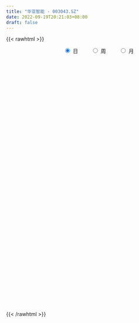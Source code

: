 ```yaml
---
title: "华亚智能 - 003043.SZ"
date: 2022-09-19T20:21:03+08:00
draft: false
---
```

{{< rawhtml >}}
    <div style="text-align: center">
        <label style="padding: 1rem;"><input style="margin-right: .5rem" type="radio" name="period" value="D" checked onclick="period_change(this)">日</label>
        <label style="padding: 1rem;"><input style="margin-right: .5rem" type="radio" name="period" value="W" onclick="period_change(this)">周</label>
        <label style="padding: 1rem;"><input style="margin-right: .5rem" type="radio" name="period" value="M" onclick="period_change(this)">月</label>
    </div>
    <div id="chart" style="height: 700px;"></div> 
    <script type="text/javascript">
        const D_v = [1625.29,361.0,202.0,385.0,992.08,655.0,5686.42,127162.53,102622.26,52301.17,123839.08,109899.6,68795.63,149649.15,84037.57,88465.87,70524.64,59194.53,55210.06,52058.25,41687.16,44590.08,49393.44,47266.71,35948.04,32958.58,34945.13,28563.87,25836.12,31234.07,21064.27,18956.0,28331.21,37525.74,46177.98,35836.0,57605.0,43509.54,60361.22,75729.16,53942.38,28722.09,25632.37,19114.72,21282.5,40680.54,22631.54,15166.0,34049.54,21741.54,15386.0,18868.0,35973.54,30379.64,28888.0,23753.0,15601.0,12453.0,22574.0,15834.0,8870.0,31977.82,54900.39,59496.54,68557.0,49127.22,38475.16,29175.16,24951.91,45737.0,19943.0,97816.48,83809.56,83759.68,58437.0,59932.0,62045.0,54309.0,50251.0,68133.92,52603.0,41895.76,46038.7,41199.0,34432.7,28183.0,24473.0,28862.58,16804.3,32606.94,25286.37,14884.03,14698.03,12333.03,17663.0,18632.0,21334.72,25668.0,16346.0,16755.0,17823.49,21158.84,17141.53,13969.0,13319.0,10410.97,17285.0,10079.0,9363.03,10482.0,9689.77,11017.69,7942.0,10568.0,12703.0,10069.0,10485.0,12406.0,23812.6,12378.72,10474.0,11156.92,13717.38,8846.0,6132.0,7123.77,5999.0,8641.0,13116.0,10216.61,7780.0,5987.0,14247.0,8749.14,7333.0,7956.77,4859.37,5762.37,14862.0,50668.08,22797.83,50582.5,68467.33,46659.85,35655.09,47768.44,49701.36,33436.44,32439.36,25214.0,21126.0,19901.0,19904.0,24436.0,16344.99,24274.0,21198.0,27380.59,43121.07,25524.0,18555.0,17224.0,12565.0,13729.0,16285.24,23325.0,26848.26,22442.0,16433.0,14579.0,11601.77,10020.24,12067.98,8474.0,7608.11,7549.0,8770.87,7604.96,8642.53,7074.57,6558.25,11529.24,9503.19,13268.57,13414.53,17992.0,20688.84,17078.56,7738.41,9290.0,8125.0,14487.03,8997.0,7312.0,7674.0,6151.0,10785.36,13271.0,14511.42,6062.0,6057.0,6647.0,11239.3,9768.0,7033.0,5793.97,9862.87,4716.86,8630.17,6481.18,13781.18,8813.44,12437.96,11761.17,19138.48,33836.5,17418.0,14831.17,10627.0,10415.18,10555.73,14428.91,10645.49,14495.83,12302.34,11982.0,9667.0,7827.0,8453.75,9574.0,12587.53,25471.18,17544.14,10807.0,7539.0,9420.48,16863.4,11052.58,8582.48,11402.99,10115.2,6426.61,8438.61,7375.02,10825.23,8926.0,10732.97,6189.54,8180.2,5471.0,9310.32,11274.0,6903.0,7870.0,8170.2,9347.22,9917.51,11992.51,12240.0,12016.51,9739.0,8757.0,5033.0,11079.03,13058.48,7347.0,3958.0,5056.0,5320.59,12602.01,6961.0,6255.0,7924.02,7882.0,5165.08,4219.0,4327.98,8262.98,26146.16,45349.56,33317.86,27383.07,14378.6,11519.86,10262.03,19911.83,10659.89,15535.0,12772.83,13840.0,7454.72,8713.0,7957.0,8717.0,8657.83,12056.83,16724.0,13866.0,10308.0,12113.0,6910.36,16627.0,9756.68,12334.72,43963.69,40925.78,45420.67,43482.81,27059.51,43273.04,37119.94,59175.33,33519.77,32986.54,17575.0,35770.61,18718.45,17507.0,18668.9,16882.83,19092.98,17783.83,37377.64,55749.68,35919.81,37818.12,35408.11,19738.5,22517.43,33552.43,36725.7,24423.25,24832.05,21791.82,18203.43,15911.86,12441.37,20248.13,28119.54,25249.18,19999.51,18954.83,19317.17,27018.67,21579.77,26416.67,21515.0,16838.83,41515.0,26322.8,17875.0,20401.0,12990.99,20200.99,21664.0,18437.39]
const D_histogram = [0.0,0.1818803419,0.4863178708,0.8702878109,1.3043314071,1.7682847955,2.2494369991,2.7403754965,3.237375008,3.7404791692,4.2514395215,4.7736065402,5.3117698787,4.7283593397,3.5192103774,2.0249175959,0.763853911,-0.233691569,-0.9207077181,-1.6168460435,-2.0392078924,-2.1840493734,-2.3702048039,-2.6028321579,-2.6639416034,-2.6146535933,-2.6229830653,-2.460623641,-2.3199034111,-2.2905619628,-2.1735474802,-2.0538155076,-1.8669672046,-1.5938136093,-1.2555540621,-1.1427994238,-0.8173140898,-0.613009171,-0.1014919861,0.0144011988,-0.1914299343,-0.3209274866,-0.4697273616,-0.5119882378,-0.531315295,-0.7012460266,-0.9282624737,-0.9964388774,-0.7786084251,-0.7159907512,-0.5959547978,-0.4576278934,-0.2042784919,-0.0862944944,-0.0278724879,0.0674375386,0.0192595592,0.0150921377,-0.1431865954,-0.3166835924,-0.3743923455,-0.078041929,0.1766178985,0.4756339517,0.7582510509,0.7389920095,0.7232156513,0.5454276201,0.3935096449,0.6139560438,1.0880229091,1.3497457688,1.8444852139,1.9241729633,1.9074591003,2.0578712004,2.2264309708,1.7861868748,1.573676942,1.7890666021,1.4563750298,0.6506878841,0.2906448041,0.1968637505,0.1914750793,-0.1575252854,-0.3937249254,-0.7705820789,-1.042419334,-0.9286722057,-0.9951001345,-1.1904060079,-1.3348377928,-1.4131564308,-1.6718155806,-1.3758369291,-1.0815591931,-1.163155145,-1.3062107027,-1.3126620511,-1.3928975574,-1.6134688569,-1.7759335681,-1.7981545558,-1.7004068568,-1.5038247451,-1.233665654,-1.0563756778,-0.9505621696,-0.7748664442,-0.6878967029,-0.6537863417,-0.6243872772,-0.6657059285,-0.644919365,-0.5082450236,-0.3489749578,-0.1167257749,0.2163650075,0.2788096061,0.3074701912,0.4856982582,0.6993590629,0.7214083469,0.6843768103,0.725567776,0.6830623955,0.7093845162,0.8415818952,0.8647275919,0.8080412857,0.651393596,0.6704772404,0.6523112341,0.5598474568,0.3854575996,0.2279699352,0.1813480244,0.4851284798,1.0253273324,1.7200678562,2.5121755815,3.0104606908,3.236717908,3.0651898164,3.2717563035,3.4021819897,3.4083895722,2.777899394,2.0079938096,1.4277192176,0.8549822195,0.3169593115,0.0528143349,-0.2333501262,-0.4418398874,-0.671394841,-0.314104824,0.3100314639,0.5657519305,0.3499472153,0.0418442352,-0.2314724169,-0.6800050334,-1.2522257068,-1.0707618548,-1.3327388284,-1.1787796604,-1.2289910729,-1.1617849495,-1.2803204409,-1.3025648949,-1.5506914625,-1.8108977538,-1.8751981341,-1.8888358764,-1.9761038651,-2.0915087203,-1.9597382316,-1.7348344402,-1.5780931435,-1.3142558757,-1.0547550393,-1.1020947335,-1.1376514949,-0.6157250345,-0.6873956057,-0.548885812,-0.3912244266,-0.1415021857,-0.1965671224,-0.3448820036,-0.2476073929,-0.302794545,-0.454425881,-0.6664565423,-0.9688043608,-0.6645069692,-0.5853649057,-0.499550746,-0.6094729931,-0.519030174,-0.6384124522,-0.7067353502,-0.6000166719,-0.6047921918,-0.6829267439,-0.6622663385,-0.5026755848,-0.3985197393,-0.1728406218,-0.0623954173,-0.0170605726,-0.0244459326,0.3912256942,0.609037488,0.7691623009,0.9487151418,1.0146367056,1.0424968818,0.9309834681,0.7620024484,0.5003056892,0.2313653778,0.0429316986,-0.0622874694,-0.0816118934,-0.1939571077,-0.4335794054,-0.4535237672,-0.0618358181,0.2968764011,0.5886357243,0.699264229,0.7100301812,0.6809104376,0.7110050013,0.5261269259,0.2609493473,0.3378248094,0.185227054,0.0240125155,-0.1259101562,-0.1750934661,-0.1811323109,-0.4102030562,-0.4323562914,-0.4968931255,-0.4060664255,-0.3748590435,-0.1705649907,-0.2031469806,-0.1969560453,-0.3590679726,-0.5554491761,-0.9346949588,-1.319115468,-1.2266864335,-1.0295179273,-0.5883425903,-0.1404591318,0.1097807323,0.2699982921,0.5026235194,0.7379361651,0.8779528861,0.9342209649,0.9169636571,0.9398669718,1.0637333132,1.1124137244,1.1159016709,1.1866168486,1.0046013657,0.9056418899,0.7386956972,0.5821534238,0.6215300033,0.948064402,1.2074763955,1.433993543,1.4632913844,1.3085836396,1.1023845177,0.8173251486,0.6139808164,0.3907038891,0.0808701569,-0.1210155769,-0.1741831637,-0.1532891479,-0.1390511607,-0.2474771744,-0.4393022189,-0.4023943978,-0.3086545481,-0.1107518588,-0.038926045,-0.1997707917,-0.2997271148,-0.3651693889,-0.5151205971,-0.7179400867,-0.4617190955,0.1055782912,0.8768018102,0.8303951154,0.4207488765,0.0151829566,-0.0494258784,0.3016430698,0.7543989958,0.9499609244,1.2118562214,1.7783583064,1.823650045,1.4987122557,1.2891060602,1.1234611746,0.7942965885,0.353197122,0.0199722961,0.2523308886,0.2329262026,0.3899738926,0.7620924262,0.7085099076,0.5845823146,0.9839615179,1.4699041077,1.6468742703,1.8494521697,1.5695078669,1.0377928643,0.7617923,0.1406012882,-0.4024144098,-0.8198233004,-0.9688285446,-1.6843364625,-1.9898779228,-1.8200732694,-1.9563318696,-2.5485155184,-3.0118117572,-2.7971099039,-2.4061153037,-2.0549298321,-1.3601542668,-0.8719938762,-0.7992291966,-0.6665401385,-0.5502296653,-1.0144525758,-1.381296799,-1.5881459158]
const D_fast = [0.0,0.2273504274,0.653367424,1.2549093168,2.0150357648,2.9210603521,3.9645718054,5.140604177,6.4469474404,7.885171394,9.4589916266,11.1745602804,13.0406660885,13.6393453845,13.3099990165,12.3219356341,11.2518354269,10.1958670546,9.2786739759,8.1783241397,7.2461603176,6.5553064933,5.7765998618,4.8932644684,4.166169622,3.5617942338,2.8977189954,2.4449225096,2.0056668866,1.4623678443,1.0359954568,0.6422735525,0.3623800543,0.2370802474,0.261451279,0.0885060613,0.209662873,0.2607154989,0.7468596873,0.8663531719,0.6126645552,0.4029351313,0.1367034159,-0.0335545197,-0.1857104006,-0.530952639,-0.9900347045,-1.3073208275,-1.2841424815,-1.4005224954,-1.4294752415,-1.4055553104,-1.2032755318,-1.1068651579,-1.0554112735,-0.9432418623,-0.9866049519,-0.986999339,-1.181074721,-1.433742616,-1.5850494556,-1.3082095212,-1.0093952192,-0.591470678,-0.1192908161,0.0461981448,0.2112256995,0.1697945733,0.1162540093,0.4901894191,1.2362620118,1.8354213136,2.7912820622,3.3520130525,3.8121639646,4.4770438647,5.2022113778,5.2085140005,5.3894233032,6.0520796139,6.083481799,5.4404666243,5.1530847454,5.1085196294,5.150999728,4.7626180419,4.4279871706,3.8584844974,3.3260424087,3.2076214856,2.8924185232,2.3995111478,1.9213699147,1.489762169,0.8131491241,0.7651685433,0.789056481,0.4166717429,-0.0529364905,-0.3875533516,-0.8160132473,-1.4399517611,-2.0463998643,-2.5181594909,-2.8455135062,-3.0248875807,-3.0631449031,-3.1499488463,-3.2817758805,-3.2997967662,-3.3848012006,-3.5141374248,-3.6408351796,-3.8485803131,-3.9890235908,-3.9794105053,-3.907384179,-3.7043164398,-3.3171344055,-3.1849874054,-3.0794592725,-2.779806641,-2.3913060706,-2.1889046998,-2.0548420338,-1.8322591241,-1.7039989058,-1.500330656,-1.1577378032,-0.9184102086,-0.7730861933,-0.766885484,-0.5801825296,-0.4352707273,-0.3877726404,-0.4657980977,-0.5662932783,-0.5675781829,-0.1425156076,0.654015078,1.7787725659,3.1989241866,4.4498244686,5.4852611628,6.0800305253,7.1045360883,8.0855072719,8.9438122475,9.0077969178,8.7398897858,8.5165449982,8.157553555,7.6987704749,7.4478290819,7.1033270894,6.7843773563,6.3869736924,6.6657375034,7.3673816573,7.7645401066,7.6362221952,7.3385802738,7.0073955175,6.3888616427,5.5035845426,5.4173579309,4.8221962501,4.6814605031,4.3240013224,4.1007612084,3.6621456068,3.3142599291,2.6784604958,1.9655297661,1.4324298523,0.9465831409,0.3652891859,-0.2729928493,-0.6311569185,-0.8399617372,-1.0777437264,-1.1424704275,-1.1466583509,-1.4695217285,-1.7894913636,-1.4214961619,-1.6650156345,-1.6637272938,-1.603872015,-1.3895253206,-1.4937320379,-1.7282674199,-1.6928946575,-1.8237804458,-2.0890182521,-2.467663049,-3.0122119577,-2.8740413083,-2.9412404712,-2.980313998,-3.2426044934,-3.2819192178,-3.5609046091,-3.8059113446,-3.8491968343,-4.0051704022,-4.2540366403,-4.3989428195,-4.365020962,-4.3604950513,-4.1780260893,-4.0831797391,-4.0421100376,-4.0556068806,-3.5421288303,-3.1720576646,-2.8196422764,-2.4029106501,-2.0833299098,-1.7948455132,-1.6736130598,-1.6520934675,-1.7887138043,-1.9998127713,-2.1775135259,-2.2983045612,-2.3380319585,-2.4988664498,-2.8468835988,-2.9802089024,-2.6039799078,-2.1710485883,-1.7321303341,-1.4466857722,-1.2584122747,-1.1173044089,-0.9094585948,-0.9628049388,-1.1627451805,-1.001413516,-1.107704508,-1.2629159176,-1.4443161284,-1.5372728048,-1.5885947274,-1.9202162367,-2.0504585448,-2.2392186603,-2.2499085666,-2.3124159454,-2.1507631403,-2.2341318754,-2.2771799514,-2.5290588718,-2.8643023694,-3.4772218917,-4.191421268,-4.4056638418,-4.4658748174,-4.171785128,-3.7590164525,-3.4813314053,-3.2536142725,-2.8953331654,-2.4755364784,-2.1160315359,-1.8262082159,-1.6142246094,-1.3563545518,-0.9665548821,-0.6397710397,-0.3573076755,0.0100617144,0.0791965729,0.2066475696,0.2243753012,0.2133713837,0.408130464,0.9716809632,1.5329620556,2.1179775889,2.5130982763,2.6855364414,2.7549334489,2.6742053671,2.6243562389,2.498755284,2.2091390909,1.9769994629,1.8802860852,1.862857814,1.842333011,1.6720377037,1.3703871045,1.3066963261,1.3232725388,1.4934872634,1.555581566,1.3447941214,1.1699060195,1.0131713982,0.7344400408,0.3521355295,0.4929267468,1.0866187063,2.0770426779,2.2382347619,1.9337757421,1.5320055614,1.4550402568,1.8815199724,2.5228756474,2.955927807,3.5207871594,4.5318788211,5.0330830709,5.0828233455,5.1954936651,5.3107140731,5.1801236341,4.8273234481,4.4990916962,4.7945330109,4.8333598755,5.0879010386,5.6505426788,5.7740876371,5.7963056227,6.4416752056,7.2950938222,7.8837825524,8.5487234943,8.6611561582,8.3888893717,8.3033368823,7.7172961926,7.0736768921,6.4513121765,6.0600997961,4.9235077625,4.1204968216,3.8352831576,3.20994159,1.9806290617,0.7643798835,0.2798042609,0.0692700351,-0.0932769514,0.2614600473,0.5316219688,0.4045793493,0.3706333727,0.3493864296,-0.3684496248,-1.0806180477,-1.6845036435]
const D_slow = [0.0,0.0454700855,0.1670495532,0.3846215059,0.7107043577,1.1527755566,1.7151348063,2.4002286804,3.2095724324,4.1446922248,5.2075521051,6.4009537402,7.7288962098,8.9109860448,9.7907886391,10.2970180381,10.4879815159,10.4295586236,10.1993816941,9.7951701832,9.2853682101,8.7393558667,8.1468046658,7.4960966263,6.8301112254,6.1764478271,5.5207020608,4.9055461505,4.3255702978,3.7529298071,3.209542937,2.6960890601,2.229347259,1.8308938566,1.5170053411,1.2313054852,1.0269769627,0.87372467,0.8483516734,0.8519519731,0.8040944895,0.7238626179,0.6064307775,0.4784337181,0.3456048943,0.1702933877,-0.0617722308,-0.3108819501,-0.5055340564,-0.6845317442,-0.8335204437,-0.947927417,-0.99899704,-1.0205706636,-1.0275387855,-1.0106794009,-1.0058645111,-1.0020914767,-1.0378881255,-1.1170590236,-1.21065711,-1.2301675923,-1.1860131176,-1.0671046297,-0.877541867,-0.6927938646,-0.5119899518,-0.3756330468,-0.2772556356,-0.1237666246,0.1482391027,0.4856755449,0.9467968483,1.4278400892,1.9047048642,2.4191726643,2.975780407,3.4223271257,3.8157463612,4.2630130118,4.6271067692,4.7897787402,4.8624399412,4.9116558789,4.9595246487,4.9201433273,4.821712096,4.6290665763,4.3684617428,4.1362936913,3.8875186577,3.5899171557,3.2562077075,2.9029185998,2.4849647047,2.1410054724,1.8706156741,1.5798268879,1.2532742122,0.9251086994,0.5768843101,0.1735170958,-0.2704662962,-0.7200049351,-1.1451066493,-1.5210628356,-1.8294792491,-2.0935731686,-2.331213711,-2.524930322,-2.6969044977,-2.8603510831,-3.0164479024,-3.1828743846,-3.3441042258,-3.4711654817,-3.5584092212,-3.5875906649,-3.533499413,-3.4637970115,-3.3869294637,-3.2655048991,-3.0906651334,-2.9103130467,-2.7392188441,-2.5578269001,-2.3870613012,-2.2097151722,-1.9993196984,-1.7831378004,-1.581127479,-1.41827908,-1.2506597699,-1.0875819614,-0.9476200972,-0.8512556973,-0.7942632135,-0.7489262074,-0.6276440874,-0.3713122543,0.0587047097,0.6867486051,1.4393637778,2.2485432548,3.0148407089,3.8327797848,4.6833252822,5.5354226753,6.2298975238,6.7318959762,7.0888257806,7.3025713355,7.3818111634,7.3950147471,7.3366772155,7.2262172437,7.0583685334,6.9798423274,7.0573501934,7.198788176,7.2862749799,7.2967360387,7.2388679344,7.0688666761,6.7558102494,6.4881197857,6.1549350786,5.8602401635,5.5529923953,5.2625461579,4.9424660477,4.616824824,4.2291519583,3.7764275199,3.3076279864,2.8354190173,2.341393051,1.8185158709,1.328581313,0.894872703,0.5003494171,0.1717854482,-0.0919033116,-0.367426995,-0.6518398687,-0.8057711273,-0.9776200288,-1.1148414818,-1.2126475884,-1.2480231349,-1.2971649155,-1.3833854163,-1.4452872646,-1.5209859008,-1.6345923711,-1.8012065066,-2.0434075968,-2.2095343391,-2.3558755656,-2.480763252,-2.6331315003,-2.7628890438,-2.9224921569,-3.0991759944,-3.2491801624,-3.4003782104,-3.5711098964,-3.736676481,-3.8623453772,-3.961975312,-4.0051854675,-4.0207843218,-4.0250494649,-4.0311609481,-3.9333545245,-3.7810951525,-3.5888045773,-3.3516257919,-3.0979666155,-2.837342395,-2.604596528,-2.4140959159,-2.2890194936,-2.2311781491,-2.2204452245,-2.2360170918,-2.2564200652,-2.3049093421,-2.4133041934,-2.5266851352,-2.5421440897,-2.4679249895,-2.3207660584,-2.1459500011,-1.9684424559,-1.7982148465,-1.6204635961,-1.4889318647,-1.4236945278,-1.3392383255,-1.292931562,-1.2869284331,-1.3184059722,-1.3621793387,-1.4074624164,-1.5100131805,-1.6181022534,-1.7423255347,-1.8438421411,-1.937556902,-1.9801981496,-2.0309848948,-2.0802239061,-2.1699908993,-2.3088531933,-2.542526933,-2.8723058,-3.1789774084,-3.4363568902,-3.5834425377,-3.6185573207,-3.5911121376,-3.5236125646,-3.3979566848,-3.2134726435,-2.993984422,-2.7604291808,-2.5311882665,-2.2962215235,-2.0302881952,-1.7521847641,-1.4732093464,-1.1765551343,-0.9254047928,-0.6989943203,-0.514320396,-0.3687820401,-0.2133995393,0.0236165612,0.3254856601,0.6839840459,1.049806892,1.3769528019,1.6525489313,1.8568802184,2.0103754225,2.1080513948,2.128268934,2.0980150398,2.0544692489,2.0161469619,1.9813841717,1.9195148781,1.8096893234,1.7090907239,1.6319270869,1.6042391222,1.5945076109,1.544564913,1.4696331343,1.3783407871,1.2495606378,1.0700756162,0.9546458423,0.9810404151,1.2002408677,1.4078396465,1.5130268656,1.5168226048,1.5044661352,1.5798769026,1.7684766516,2.0059668827,2.308930938,2.7535205146,3.2094330259,3.5841110898,3.9063876049,4.1872528985,4.3858270456,4.4741263261,4.4791194001,4.5422021223,4.6004336729,4.6979271461,4.8884502526,5.0655777295,5.2117233082,5.4577136876,5.8251897146,6.2369082821,6.6992713246,7.0916482913,7.3510965074,7.5415445824,7.5766949044,7.4760913019,7.2711354768,7.0289283407,6.6078442251,6.1103747444,5.655356427,5.1662734596,4.52914458,3.7761916407,3.0769141647,2.4753853388,1.9616528808,1.6216143141,1.403615845,1.2038085459,1.0371735113,0.8996160949,0.646002951,0.3006787512,-0.0963577277]
const D_data = [['2021-04-06', 23.77, 28.53, 23.77, 28.53],['2021-04-07', 31.38, 31.38, 31.38, 31.38],['2021-04-08', 34.52, 34.52, 34.52, 34.52],['2021-04-09', 37.97, 37.97, 37.97, 37.97],['2021-04-12', 41.77, 41.77, 41.77, 41.77],['2021-04-13', 45.95, 45.95, 45.95, 45.95],['2021-04-14', 50.55, 50.55, 50.55, 50.55],['2021-04-15', 55.61, 55.61, 51.69, 55.61],['2021-04-16', 55.6, 61.17, 53.88, 61.17],['2021-04-19', 64.0, 67.29, 63.5, 67.29],['2021-04-20', 67.0, 74.02, 65.22, 74.02],['2021-04-21', 76.0, 81.42, 71.71, 81.42],['2021-04-22', 85.59, 89.56, 85.59, 89.56],['2021-04-23', 96.0, 80.6, 80.6, 98.52],['2021-04-26', 76.0, 72.54, 72.54, 79.0],['2021-04-27', 68.01, 65.29, 65.29, 69.0],['2021-04-28', 65.04, 63.34, 62.18, 66.21],['2021-04-29', 63.1, 62.22, 62.09, 64.99],['2021-04-30', 61.53, 62.55, 60.07, 64.0],['2021-05-06', 61.22, 59.09, 58.5, 61.8],['2021-05-07', 58.9, 59.38, 58.21, 60.6],['2021-05-10', 59.13, 60.91, 57.36, 61.48],['2021-05-11', 60.33, 58.87, 58.87, 62.46],['2021-05-12', 57.49, 56.27, 55.35, 57.49],['2021-05-13', 56.01, 56.53, 55.43, 57.85],['2021-05-14', 56.09, 56.69, 54.2, 57.38],['2021-05-17', 56.02, 54.81, 54.8, 56.5],['2021-05-18', 54.8, 56.07, 54.5, 56.49],['2021-05-19', 55.8, 55.36, 55.12, 56.82],['2021-05-20', 55.3, 53.15, 53.0, 55.3],['2021-05-21', 53.73, 53.35, 53.23, 54.29],['2021-05-24', 52.63, 52.75, 52.55, 53.79],['2021-05-25', 52.72, 53.2, 52.24, 54.3],['2021-05-26', 52.85, 54.43, 52.61, 56.19],['2021-05-27', 54.6, 56.0, 54.2, 56.65],['2021-05-28', 56.0, 53.63, 53.6, 56.0],['2021-05-31', 53.45, 56.86, 53.34, 58.57],['2021-06-01', 56.49, 56.34, 56.21, 58.77],['2021-06-02', 56.36, 61.97, 55.76, 61.97],['2021-06-03', 65.0, 58.8, 58.52, 65.13],['2021-06-04', 58.0, 54.57, 53.98, 58.59],['2021-06-07', 55.2, 54.52, 54.18, 55.89],['2021-06-08', 54.0, 53.3, 53.27, 54.48],['2021-06-09', 53.3, 53.8, 52.7, 53.8],['2021-06-10', 53.81, 53.56, 53.42, 54.75],['2021-06-11', 53.08, 50.7, 49.6, 53.08],['2021-06-15', 50.5, 48.26, 47.96, 50.5],['2021-06-16', 48.18, 48.65, 48.02, 48.87],['2021-06-17', 48.55, 51.87, 48.0, 52.98],['2021-06-18', 51.01, 50.0, 49.96, 51.39],['2021-06-21', 49.5, 50.58, 49.4, 51.35],['2021-06-22', 50.72, 50.96, 50.72, 51.9],['2021-06-23', 51.44, 53.06, 50.1, 54.58],['2021-06-24', 54.5, 52.11, 51.6, 54.5],['2021-06-25', 51.3, 51.65, 46.96, 52.29],['2021-06-28', 51.01, 52.4, 51.01, 53.21],['2021-06-29', 52.46, 50.62, 50.6, 52.72],['2021-06-30', 50.52, 50.9, 50.2, 51.77],['2021-07-01', 50.64, 48.33, 48.25, 51.0],['2021-07-02', 48.33, 46.9, 46.81, 48.6],['2021-07-05', 46.76, 47.28, 46.51, 47.69],['2021-07-06', 47.31, 52.01, 47.31, 52.01],['2021-07-07', 52.55, 52.85, 50.01, 53.5],['2021-07-08', 52.0, 55.01, 51.6, 55.31],['2021-07-09', 56.11, 56.74, 54.13, 59.9],['2021-07-12', 55.02, 54.16, 52.46, 56.0],['2021-07-13', 53.87, 54.61, 53.14, 55.94],['2021-07-14', 54.22, 52.5, 52.49, 55.46],['2021-07-15', 52.0, 52.26, 50.32, 53.01],['2021-07-16', 51.7, 57.49, 51.0, 57.49],['2021-07-19', 60.77, 63.24, 60.77, 63.24],['2021-07-20', 64.0, 63.6, 60.96, 68.2],['2021-07-21', 63.58, 69.96, 62.91, 69.96],['2021-07-22', 70.0, 68.0, 66.0, 75.19],['2021-07-23', 69.01, 68.74, 66.28, 69.99],['2021-07-26', 68.81, 73.1, 68.25, 74.58],['2021-07-27', 71.0, 76.3, 70.66, 80.41],['2021-07-28', 75.88, 70.0, 68.92, 80.0],['2021-07-29', 72.0, 72.95, 69.87, 75.88],['2021-07-30', 77.01, 80.25, 75.88, 80.25],['2021-08-02', 77.8, 75.0, 72.6, 79.0],['2021-08-03', 71.08, 67.5, 67.5, 73.8],['2021-08-04', 66.03, 70.99, 66.03, 72.68],['2021-08-05', 71.74, 73.99, 68.57, 75.58],['2021-08-06', 75.0, 75.69, 70.31, 76.0],['2021-08-09', 75.0, 71.14, 70.45, 75.68],['2021-08-10', 70.08, 71.44, 68.73, 71.6],['2021-08-11', 70.44, 68.22, 66.5, 70.87],['2021-08-12', 66.9, 67.69, 66.26, 69.0],['2021-08-13', 66.16, 71.91, 64.63, 72.5],['2021-08-16', 71.0, 69.58, 68.67, 74.15],['2021-08-17', 67.8, 66.91, 66.5, 69.0],['2021-08-18', 66.82, 66.1, 65.26, 68.66],['2021-08-19', 65.86, 65.66, 63.13, 66.8],['2021-08-20', 65.69, 61.63, 61.09, 65.69],['2021-08-23', 61.21, 67.79, 61.21, 67.79],['2021-08-24', 67.9, 68.67, 66.77, 71.5],['2021-08-25', 66.9, 63.88, 62.99, 67.2],['2021-08-26', 63.3, 61.71, 61.4, 64.79],['2021-08-27', 61.76, 62.12, 60.12, 62.5],['2021-08-30', 61.5, 59.98, 59.3, 63.67],['2021-08-31', 59.99, 56.25, 56.0, 60.02],['2021-09-01', 56.31, 54.57, 53.68, 56.31],['2021-09-02', 54.48, 54.32, 53.3, 55.56],['2021-09-03', 53.59, 54.49, 52.5, 54.94],['2021-09-06', 54.02, 55.05, 53.09, 55.24],['2021-09-07', 54.99, 55.9, 53.89, 56.23],['2021-09-08', 55.5, 54.75, 54.7, 55.68],['2021-09-09', 54.99, 53.5, 53.16, 55.0],['2021-09-10', 53.55, 54.1, 52.85, 54.82],['2021-09-13', 54.8, 52.74, 52.71, 54.8],['2021-09-14', 52.77, 51.47, 51.39, 53.33],['2021-09-15', 51.99, 50.65, 50.32, 51.99],['2021-09-16', 50.65, 48.77, 48.6, 51.19],['2021-09-17', 48.88, 48.5, 47.8, 49.6],['2021-09-22', 47.52, 49.43, 47.52, 49.89],['2021-09-23', 49.54, 49.67, 48.98, 50.9],['2021-09-24', 49.33, 50.95, 49.08, 51.52],['2021-09-27', 50.95, 53.28, 50.82, 54.31],['2021-09-28', 52.03, 50.66, 50.1, 52.46],['2021-09-29', 49.92, 50.23, 48.4, 50.95],['2021-09-30', 50.05, 52.51, 50.05, 52.75],['2021-10-08', 53.4, 54.04, 52.55, 55.0],['2021-10-11', 54.04, 52.42, 52.14, 54.29],['2021-10-12', 52.33, 51.8, 51.21, 53.29],['2021-10-13', 51.69, 52.98, 51.03, 53.65],['2021-10-14', 52.55, 52.14, 52.02, 53.58],['2021-10-15', 52.14, 53.19, 51.6, 53.8],['2021-10-18', 52.98, 55.27, 52.6, 55.43],['2021-10-19', 54.6, 54.74, 54.5, 56.09],['2021-10-20', 54.2, 54.08, 53.26, 54.6],['2021-10-21', 54.01, 52.62, 52.53, 54.01],['2021-10-22', 52.64, 54.79, 52.63, 55.21],['2021-10-25', 54.33, 54.69, 53.26, 55.5],['2021-10-26', 54.91, 53.8, 53.68, 55.46],['2021-10-27', 53.18, 52.3, 51.48, 53.69],['2021-10-28', 52.47, 51.74, 51.22, 53.5],['2021-10-29', 51.68, 52.63, 50.5, 52.7],['2021-11-01', 54.28, 57.89, 53.77, 57.89],['2021-11-02', 61.04, 63.68, 59.5, 63.68],['2021-11-03', 66.38, 70.05, 66.38, 70.05],['2021-11-04', 70.06, 77.06, 69.06, 77.06],['2021-11-05', 79.0, 79.25, 77.08, 84.77],['2021-11-08', 77.0, 80.58, 75.26, 81.85],['2021-11-09', 78.1, 78.65, 74.65, 78.65],['2021-11-10', 76.65, 86.52, 75.25, 86.52],['2021-11-11', 86.89, 89.77, 83.02, 94.94],['2021-11-12', 91.66, 92.05, 90.19, 94.49],['2021-11-15', 91.98, 85.7, 83.81, 91.98],['2021-11-16', 86.27, 83.0, 82.88, 86.98],['2021-11-17', 83.93, 84.08, 82.05, 85.96],['2021-11-18', 83.0, 82.99, 79.6, 83.58],['2021-11-19', 82.95, 81.93, 81.52, 85.17],['2021-11-22', 81.67, 84.39, 81.67, 85.21],['2021-11-23', 82.6, 83.6, 82.11, 85.01],['2021-11-24', 83.63, 84.0, 81.0, 87.27],['2021-11-25', 82.96, 83.12, 82.21, 87.22],['2021-11-26', 83.83, 91.43, 83.5, 91.43],['2021-11-29', 91.45, 98.44, 86.01, 100.57],['2021-11-30', 100.78, 97.58, 95.8, 101.88],['2021-12-01', 95.0, 93.18, 92.92, 97.0],['2021-12-02', 92.1, 91.8, 88.89, 93.55],['2021-12-03', 90.8, 91.62, 90.01, 93.96],['2021-12-06', 90.52, 88.12, 87.71, 91.45],['2021-12-07', 88.0, 84.01, 82.5, 88.88],['2021-12-08', 84.0, 92.41, 83.15, 92.41],['2021-12-09', 89.33, 86.57, 86.38, 91.62],['2021-12-10', 86.4, 91.34, 85.02, 94.42],['2021-12-13', 92.66, 88.91, 86.5, 93.34],['2021-12-14', 88.96, 90.24, 86.23, 92.66],['2021-12-15', 90.78, 87.52, 86.8, 90.78],['2021-12-16', 88.05, 87.99, 86.7, 89.32],['2021-12-17', 87.46, 83.91, 83.15, 88.0],['2021-12-20', 83.0, 81.6, 80.63, 83.39],['2021-12-21', 82.43, 82.2, 80.03, 83.26],['2021-12-22', 81.33, 81.55, 81.32, 83.99],['2021-12-23', 80.92, 79.17, 78.8, 81.76],['2021-12-24', 79.34, 76.93, 76.05, 80.29],['2021-12-27', 76.56, 78.67, 75.44, 79.5],['2021-12-28', 78.7, 79.48, 76.67, 79.48],['2021-12-29', 79.48, 78.43, 77.6, 81.62],['2021-12-30', 78.9, 79.8, 78.11, 82.88],['2021-12-31', 79.0, 80.22, 77.1, 81.19],['2022-01-04', 79.0, 76.05, 73.9, 80.93],['2022-01-05', 76.47, 75.0, 73.21, 78.5],['2022-01-06', 74.59, 82.5, 74.02, 82.5],['2022-01-07', 81.13, 75.63, 74.66, 81.6],['2022-01-10', 75.61, 77.8, 74.91, 81.2],['2022-01-11', 77.02, 78.3, 77.02, 79.18],['2022-01-12', 78.0, 80.17, 77.81, 81.5],['2022-01-13', 80.16, 76.56, 75.44, 80.8],['2022-01-14', 75.91, 74.43, 74.0, 77.86],['2022-01-17', 73.73, 76.93, 73.73, 78.53],['2022-01-18', 77.0, 74.7, 73.88, 77.14],['2022-01-19', 74.34, 72.4, 71.47, 74.52],['2022-01-20', 72.33, 69.96, 69.13, 72.4],['2022-01-21', 69.95, 66.5, 65.96, 69.95],['2022-01-24', 66.17, 73.15, 66.17, 73.15],['2022-01-25', 72.66, 70.54, 69.81, 77.89],['2022-01-26', 71.03, 70.29, 68.73, 71.38],['2022-01-27', 70.12, 66.96, 66.96, 70.93],['2022-01-28', 67.35, 68.58, 65.5, 70.29],['2022-02-07', 69.75, 65.0, 64.6, 72.77],['2022-02-08', 65.0, 64.16, 60.7, 65.0],['2022-02-09', 63.88, 65.48, 62.9, 65.73],['2022-02-10', 65.17, 63.4, 63.0, 65.49],['2022-02-11', 63.4, 61.24, 60.7, 63.4],['2022-02-14', 59.96, 61.26, 59.77, 62.72],['2022-02-15', 62.2, 62.48, 61.5, 64.63],['2022-02-16', 62.49, 61.58, 61.12, 62.55],['2022-02-17', 61.6, 63.2, 61.5, 65.78],['2022-02-18', 62.91, 62.0, 60.75, 63.0],['2022-02-21', 62.0, 61.0, 60.6, 62.77],['2022-02-22', 60.9, 59.85, 58.11, 60.9],['2022-02-23', 59.86, 65.84, 59.86, 65.84],['2022-02-24', 65.67, 64.93, 64.26, 68.76],['2022-02-25', 67.0, 65.26, 64.97, 67.6],['2022-02-28', 65.46, 66.62, 64.2, 67.2],['2022-03-01', 66.67, 66.19, 65.07, 66.8],['2022-03-02', 65.5, 66.37, 64.06, 66.38],['2022-03-03', 66.38, 64.8, 64.2, 66.59],['2022-03-04', 63.84, 63.64, 63.31, 68.88],['2022-03-07', 62.64, 61.48, 60.0, 63.53],['2022-03-08', 61.23, 59.92, 58.88, 63.0],['2022-03-09', 59.92, 59.48, 56.3, 61.53],['2022-03-10', 61.0, 59.4, 59.29, 62.65],['2022-03-11', 58.06, 59.76, 57.5, 59.8],['2022-03-14', 58.2, 57.8, 57.8, 60.48],['2022-03-15', 57.67, 54.66, 54.64, 58.19],['2022-03-16', 55.76, 56.0, 52.59, 56.59],['2022-03-17', 58.0, 61.6, 58.0, 61.6],['2022-03-18', 61.64, 62.96, 59.58, 64.12],['2022-03-21', 62.07, 63.9, 61.6, 65.2],['2022-03-22', 64.54, 62.92, 61.88, 64.54],['2022-03-23', 63.0, 62.27, 62.07, 63.3],['2022-03-24', 61.59, 62.01, 61.0, 63.61],['2022-03-25', 62.1, 63.07, 62.1, 66.9],['2022-03-28', 62.39, 60.23, 59.55, 63.5],['2022-03-29', 61.25, 58.11, 58.01, 61.48],['2022-03-30', 58.97, 61.93, 57.57, 62.63],['2022-03-31', 61.73, 58.87, 58.62, 61.86],['2022-04-01', 58.37, 57.81, 57.21, 59.36],['2022-04-06', 57.81, 56.88, 56.08, 58.73],['2022-04-07', 56.12, 57.29, 55.45, 57.4],['2022-04-08', 57.91, 57.34, 55.81, 58.79],['2022-04-11', 57.34, 53.46, 53.01, 57.5],['2022-04-12', 52.69, 54.81, 52.67, 57.43],['2022-04-13', 54.12, 53.43, 52.5, 54.9],['2022-04-14', 53.9, 54.83, 52.86, 55.88],['2022-04-15', 54.2, 53.83, 52.99, 54.48],['2022-04-18', 53.95, 56.14, 53.02, 57.17],['2022-04-19', 54.5, 53.2, 53.0, 55.21],['2022-04-20', 53.0, 53.16, 51.84, 53.8],['2022-04-21', 53.01, 50.1, 49.9, 53.53],['2022-04-22', 49.02, 48.01, 47.94, 50.07],['2022-04-25', 47.1, 43.21, 43.21, 47.13],['2022-04-26', 43.1, 39.78, 39.14, 43.2],['2022-04-27', 39.72, 43.51, 39.01, 43.72],['2022-04-28', 42.54, 44.23, 41.99, 45.27],['2022-04-29', 44.51, 47.87, 43.59, 48.2],['2022-05-05', 48.0, 49.56, 47.93, 50.47],['2022-05-06', 48.2, 48.45, 47.92, 49.48],['2022-05-09', 48.86, 48.08, 47.53, 49.38],['2022-05-10', 47.63, 49.87, 46.01, 50.7],['2022-05-11', 49.98, 51.2, 49.98, 52.99],['2022-05-12', 50.76, 51.23, 50.2, 51.97],['2022-05-13', 52.02, 51.03, 50.4, 52.22],['2022-05-16', 51.36, 50.58, 50.5, 52.19],['2022-05-17', 50.59, 51.5, 49.85, 51.8],['2022-05-18', 51.5, 53.66, 51.5, 56.16],['2022-05-19', 52.73, 53.79, 52.02, 54.6],['2022-05-20', 53.83, 54.03, 53.29, 55.41],['2022-05-23', 54.49, 55.81, 54.47, 56.97],['2022-05-24', 55.79, 53.07, 53.06, 56.18],['2022-05-25', 53.0, 54.0, 52.3, 54.52],['2022-05-26', 53.96, 53.0, 51.93, 53.97],['2022-05-27', 53.65, 52.72, 52.08, 54.4],['2022-05-30', 53.0, 55.3, 52.29, 55.4],['2022-05-31', 55.0, 60.51, 54.51, 60.83],['2022-06-01', 59.25, 62.15, 59.17, 66.0],['2022-06-02', 62.68, 64.19, 62.19, 66.97],['2022-06-06', 64.17, 63.7, 61.8, 64.66],['2022-06-07', 63.18, 62.34, 62.1, 64.38],['2022-06-08', 61.65, 61.9, 59.59, 62.65],['2022-06-09', 61.3, 60.6, 59.0, 61.31],['2022-06-10', 60.7, 61.15, 59.21, 61.63],['2022-06-13', 60.21, 60.44, 60.0, 62.29],['2022-06-14', 60.58, 58.4, 56.56, 60.88],['2022-06-15', 58.42, 58.65, 57.49, 60.2],['2022-06-16', 58.55, 60.0, 58.1, 60.98],['2022-06-17', 60.0, 61.0, 59.11, 61.38],['2022-06-20', 60.24, 61.18, 60.0, 62.88],['2022-06-21', 61.01, 59.51, 58.63, 61.18],['2022-06-22', 59.56, 57.64, 57.53, 59.69],['2022-06-23', 57.8, 60.0, 57.57, 60.0],['2022-06-24', 60.01, 61.02, 60.0, 62.8],['2022-06-27', 61.6, 63.18, 61.03, 63.5],['2022-06-28', 63.0, 62.5, 60.28, 63.28],['2022-06-29', 62.83, 59.47, 59.36, 63.2],['2022-06-30', 59.25, 59.54, 59.0, 60.53],['2022-07-01', 59.04, 59.46, 59.04, 60.8],['2022-07-04', 59.25, 57.65, 56.43, 59.49],['2022-07-05', 57.64, 55.7, 55.0, 58.64],['2022-07-06', 55.71, 61.27, 55.71, 61.27],['2022-07-07', 64.0, 67.4, 62.0, 67.4],['2022-07-08', 69.66, 74.14, 68.0, 74.14],['2022-07-11', 68.98, 66.73, 66.73, 71.45],['2022-07-12', 65.66, 61.65, 61.41, 66.0],['2022-07-13', 61.27, 59.88, 59.65, 62.93],['2022-07-14', 59.56, 63.08, 59.12, 64.25],['2022-07-15', 65.0, 69.39, 64.58, 69.39],['2022-07-18', 69.39, 73.51, 69.21, 76.33],['2022-07-19', 73.99, 73.0, 71.2, 76.68],['2022-07-20', 72.05, 76.25, 71.12, 79.9],['2022-07-21', 74.65, 83.88, 73.7, 83.88],['2022-07-22', 83.88, 80.88, 77.0, 85.35],['2022-07-25', 78.45, 77.3, 76.73, 80.38],['2022-07-26', 79.0, 78.95, 75.0, 79.9],['2022-07-27', 78.36, 80.03, 76.06, 81.57],['2022-07-28', 81.3, 78.02, 77.61, 81.3],['2022-07-29', 77.89, 75.62, 74.61, 77.89],['2022-08-01', 75.71, 75.66, 73.33, 77.45],['2022-08-02', 75.79, 83.23, 72.66, 83.23],['2022-08-03', 85.5, 81.5, 81.01, 91.55],['2022-08-04', 82.31, 85.0, 80.8, 87.0],['2022-08-05', 85.95, 90.28, 85.45, 92.8],['2022-08-08', 91.45, 87.11, 81.27, 91.5],['2022-08-09', 85.69, 87.0, 82.8, 87.59],['2022-08-10', 86.99, 95.7, 85.8, 95.7],['2022-08-11', 93.21, 100.98, 92.91, 104.88],['2022-08-12', 98.5, 101.02, 98.5, 109.98],['2022-08-15', 101.99, 104.7, 99.66, 107.5],['2022-08-16', 100.58, 100.8, 97.0, 105.3],['2022-08-17', 100.95, 97.52, 96.5, 102.47],['2022-08-18', 97.4, 100.32, 95.8, 103.2],['2022-08-19', 100.63, 95.0, 95.0, 102.48],['2022-08-22', 95.96, 93.79, 93.0, 97.48],['2022-08-23', 94.03, 93.32, 91.85, 95.88],['2022-08-24', 93.2, 95.45, 91.31, 98.0],['2022-08-25', 94.79, 85.91, 85.91, 94.79],['2022-08-26', 84.0, 87.71, 83.99, 90.5],['2022-08-29', 86.83, 92.61, 86.5, 95.47],['2022-08-30', 93.99, 88.12, 86.64, 93.99],['2022-08-31', 88.12, 79.31, 79.31, 88.49],['2022-09-01', 79.99, 76.42, 75.86, 81.33],['2022-09-02', 77.01, 82.4, 74.68, 83.8],['2022-09-05', 81.99, 84.56, 80.37, 86.77],['2022-09-06', 84.33, 84.6, 82.3, 86.6],['2022-09-07', 83.81, 90.63, 83.01, 93.06],['2022-09-08', 90.03, 90.57, 85.58, 93.0],['2022-09-09', 89.49, 86.4, 85.8, 90.54],['2022-09-13', 86.35, 87.28, 85.01, 88.86],['2022-09-14', 85.8, 87.4, 85.28, 89.8],['2022-09-15', 88.19, 78.66, 78.66, 88.5],['2022-09-16', 77.0, 76.73, 75.68, 79.17],['2022-09-19', 76.88, 76.0, 74.65, 80.46]]
const W_v = [2573.29,237118.29,504484.63,357432.67,93745.41,210156.85,141643.46,166826.93,291147.3,135432.22,93588.62,129495.18,90215.0,223801.75,187466.45,343765.72,294670.92,216169.16,130929.82,84864.46,98735.72,83411.86,57620.0,51920.46,32960.0,57822.24,13717.38,36741.77,51346.61,34660.65,207377.74,213221.18,118584.36,113633.58,116989.07,102629.5,64701.99,40006.94,43307.78,65363.94,56719.0,40919.36,46548.42,43697.14,42422.83,94592.11,60857.99,59092.66,63913.46,62174.02,47579.86,26638.86,39499.71,43527.52,55513.75,18496.0,40475.51,36194.6,29518.08,113076.56,83455.39,60262.44,46101.66,59921.36,123607.87,196355.97,179027.25,90870.16,184649.08,147942.17,105162.41,106057.73,113287.11,124066.63,75256.98,18437.39]
const W_histogram = [0.0,1.4805698006,3.5675510426,3.5251990124,3.0920144985,2.4601571558,1.6898098615,1.1002111513,0.6944219449,0.1165674242,-0.3368058996,-0.5376510834,-0.9768955176,-0.6092118068,-0.3337498024,0.540315403,1.7591146601,2.1005358354,1.9191257962,1.0003362041,0.3525721329,-0.6103645427,-1.2569355389,-2.0009455544,-2.2487334717,-2.2241819414,-2.0270655227,-1.8793878909,-1.6098022571,-1.5142245245,0.3074016725,2.232728208,2.6543336144,3.3573872977,3.5981974577,3.4984633441,2.7262409023,1.5955012754,0.9510961995,0.1402460456,-0.5164003224,-1.4702881538,-1.9183109008,-2.6225712948,-2.927617541,-2.8002362729,-2.7135432475,-2.7949406222,-2.5192275236,-2.2255925869,-2.273745697,-2.2227317316,-2.3011756435,-2.5988230442,-2.6498522024,-2.4916425241,-2.0772653245,-1.4925116963,-1.1032755698,-0.0388860946,0.4669736917,0.7796086046,0.9638171887,0.9548454763,1.8594849831,2.0451202542,2.8021039099,2.8021828995,3.5927056889,4.5788690825,4.5559396876,3.8103001378,2.768442051,2.1833684572,1.037905256,0.1694120978]
const W_fast = [0.0,1.8507122507,4.8295812534,5.6685289763,6.008348087,5.9915300332,5.6436352044,5.329089282,5.0969055618,4.5481928972,4.0106180984,3.6753601438,2.9918918302,3.2072725893,3.3992971431,4.4084411993,6.0670191214,6.9335742555,7.2319456654,6.5632401243,6.0036190863,4.888091275,3.9272863941,2.68303999,1.8730687048,1.3415747497,1.0319247878,0.7097554468,0.5768905164,0.2939121178,2.1923887329,4.6758973204,5.7610861304,7.3034866381,8.4438461625,9.218727885,9.1280656688,8.3962013607,7.9895703347,7.2137816922,6.4280352436,5.1065753737,4.1789749016,2.8190716838,1.7821210524,1.2094432523,0.6177504658,-0.1623820645,-0.5164758468,-0.7792390569,-1.3958285912,-1.9004975586,-2.5542353814,-3.5015885431,-4.2150807519,-4.6797817047,-4.7847208363,-4.5730951321,-4.459677898,-3.4050099465,-2.7824067373,-2.2748696732,-1.8497067919,-1.6199671352,-0.2504563827,0.446458952,1.9039685851,2.6045932996,4.2932925112,6.4241731754,7.5402287024,7.747164187,7.397416613,7.3581851335,6.4721982464,5.6460581126]
const W_slow = [0.0,0.3701424501,1.2620302108,2.1433299639,2.9163335885,3.5313728775,3.9538253428,4.2288781307,4.4024836169,4.431625473,4.3474239981,4.2130112272,3.9687873478,3.8164843961,3.7330469455,3.8681257962,4.3079044613,4.8330384201,5.3128198692,5.5629039202,5.6510469534,5.4984558177,5.184221933,4.6839855444,4.1218021765,3.5657566911,3.0589903105,2.5891433377,2.1866927735,1.8081366423,1.8849870605,2.4431691124,3.106752516,3.9460993405,4.8456487049,5.7202645409,6.4018247665,6.8007000853,7.0384741352,7.0735356466,6.944435566,6.5768635275,6.0972858023,5.4416429786,4.7097385934,4.0096795252,3.3312937133,2.6325585577,2.0027516768,1.4463535301,0.8779171058,0.322234173,-0.2530597379,-0.902765499,-1.5652285496,-2.1881391806,-2.7074555117,-3.0805834358,-3.3564023282,-3.3661238519,-3.249380429,-3.0544782778,-2.8135239806,-2.5748126116,-2.1099413658,-1.5986613022,-0.8981353248,-0.1975895999,0.7005868223,1.845304093,2.9842890148,3.9368640493,4.628974562,5.1748166763,5.4342929903,5.4766460148]
const W_data = [['2021-04-09', 23.77, 37.97, 23.77, 37.97],['2021-04-16', 41.77, 61.17, 41.77, 61.17],['2021-04-23', 64.0, 80.6, 63.5, 98.52],['2021-04-30', 76.0, 62.55, 60.07, 79.0],['2021-05-07', 61.22, 59.38, 58.21, 61.8],['2021-05-14', 59.13, 56.69, 54.2, 62.46],['2021-05-21', 56.02, 53.35, 53.0, 56.82],['2021-05-28', 52.63, 53.63, 52.24, 56.65],['2021-06-04', 53.45, 54.57, 53.34, 65.13],['2021-06-11', 55.2, 50.7, 49.6, 55.89],['2021-06-18', 50.5, 50.0, 47.96, 52.98],['2021-06-25', 49.5, 51.65, 46.96, 54.58],['2021-07-02', 51.01, 46.9, 46.81, 53.21],['2021-07-09', 46.76, 56.74, 46.51, 59.9],['2021-07-16', 55.02, 57.49, 50.32, 57.49],['2021-07-23', 60.77, 68.74, 60.77, 75.19],['2021-07-30', 68.81, 80.25, 68.25, 80.41],['2021-08-06', 77.8, 75.69, 66.03, 79.0],['2021-08-13', 75.0, 71.91, 64.63, 75.68],['2021-08-20', 71.0, 61.63, 61.09, 74.15],['2021-08-27', 61.21, 62.12, 60.12, 71.5],['2021-09-03', 61.5, 54.49, 52.5, 63.67],['2021-09-10', 54.02, 54.1, 52.85, 56.23],['2021-09-17', 54.8, 48.5, 47.8, 54.8],['2021-09-24', 47.52, 50.95, 47.52, 51.52],['2021-09-30', 50.95, 52.51, 48.4, 54.31],['2021-10-08', 53.4, 54.04, 52.55, 55.0],['2021-10-15', 54.04, 53.19, 51.03, 54.29],['2021-10-22', 52.98, 54.79, 52.53, 56.09],['2021-10-29', 54.33, 52.63, 50.5, 55.5],['2021-11-05', 54.28, 79.25, 53.77, 84.77],['2021-11-12', 77.0, 92.05, 74.65, 94.94],['2021-11-19', 91.98, 81.93, 79.6, 91.98],['2021-11-26', 81.67, 91.43, 81.0, 91.43],['2021-12-03', 91.45, 91.62, 86.01, 101.88],['2021-12-10', 90.52, 91.34, 82.5, 94.42],['2021-12-17', 92.66, 83.91, 83.15, 93.34],['2021-12-24', 83.0, 76.93, 76.05, 83.99],['2021-12-31', 76.56, 80.22, 75.44, 82.88],['2022-01-07', 79.0, 75.63, 73.21, 82.5],['2022-01-14', 75.61, 74.43, 74.0, 81.5],['2022-01-21', 73.73, 66.5, 65.96, 78.53],['2022-01-28', 66.17, 68.58, 65.5, 77.89],['2022-02-11', 69.75, 61.24, 60.7, 72.77],['2022-02-18', 59.96, 62.0, 59.77, 65.78],['2022-02-25', 62.0, 65.26, 58.11, 68.76],['2022-03-04', 65.46, 63.64, 63.31, 68.88],['2022-03-11', 62.64, 59.76, 56.3, 63.53],['2022-03-18', 58.2, 62.96, 52.59, 64.12],['2022-03-25', 62.07, 63.07, 61.0, 66.9],['2022-04-01', 62.39, 57.81, 57.21, 63.5],['2022-04-08', 57.81, 57.34, 55.45, 58.79],['2022-04-15', 57.34, 53.83, 52.5, 57.5],['2022-04-22', 53.95, 48.01, 47.94, 57.17],['2022-04-29', 47.1, 47.87, 39.01, 48.2],['2022-05-06', 48.0, 48.45, 47.92, 50.47],['2022-05-13', 48.86, 51.03, 46.01, 52.99],['2022-05-20', 51.36, 54.03, 49.85, 56.16],['2022-05-27', 54.49, 52.72, 51.93, 56.97],['2022-06-02', 53.0, 64.19, 52.29, 66.97],['2022-06-10', 64.17, 61.15, 59.0, 64.66],['2022-06-17', 60.21, 61.0, 56.56, 62.29],['2022-06-24', 60.24, 61.02, 57.53, 62.88],['2022-07-01', 61.6, 59.46, 59.0, 63.5],['2022-07-08', 59.25, 74.14, 55.0, 74.14],['2022-07-15', 68.98, 69.39, 59.12, 71.45],['2022-07-22', 69.39, 80.88, 69.21, 85.35],['2022-07-29', 78.45, 75.62, 74.61, 81.57],['2022-08-05', 75.71, 90.28, 72.66, 92.8],['2022-08-12', 91.45, 101.02, 81.27, 109.98],['2022-08-19', 101.99, 95.0, 95.0, 107.5],['2022-08-26', 95.96, 87.71, 83.99, 98.0],['2022-09-02', 86.83, 82.4, 74.68, 95.47],['2022-09-09', 81.99, 86.4, 80.37, 93.06],['2022-09-16', 86.35, 76.73, 75.68, 89.8],['2022-09-23', 76.88, 76.0, 74.65, 80.46]]
const M_v = [1101608.8800000001,669977.65,643865.3199999999,1088112.8399999999,569681.4900000001,244752.23,136466.41,721461.9299999999,298990.21,209550.72,195543.25,272360.21,171606.45,159093.33,321497.91,596771.61,609102.0599999999,265757.44]
const M_histogram = [0.0,-0.3631225071,-0.9512108246,0.606094919,0.0204017788,-0.5848791735,-0.9230383189,1.7870058302,2.2849881783,1.7302170735,1.1584939886,0.2339716843,-1.0711540252,-1.03532678,-1.02709301,0.0538461971,0.9596481901,1.259283054]
const M_fast = [0.0,-0.4539031339,-1.2797941575,0.4290353158,-0.1515573796,-0.9030581253,-1.4719768505,1.6848187562,2.7540481489,2.6318313124,2.3497317247,1.4837023414,-0.0892118744,-0.3122163241,-0.5607558067,0.5336449498,1.6793589903,2.2938146176]
const M_slow = [0.0,-0.0907806268,-0.3285833329,-0.1770596032,-0.1719591585,-0.3181789518,-0.5489385316,-0.102187074,0.4690599706,0.9016142389,1.1912377361,1.2497306571,0.9819421508,0.7231104558,0.4663372033,0.4797987526,0.7197108002,1.0345315636]
const M_data = [['2021-04-30', 23.77, 62.55, 23.77, 98.52],['2021-05-31', 61.22, 56.86, 52.24, 62.46],['2021-06-30', 56.49, 50.9, 46.96, 65.13],['2021-07-30', 50.64, 80.25, 46.51, 80.41],['2021-08-31', 77.8, 56.25, 56.0, 79.0],['2021-09-30', 56.31, 52.51, 47.52, 56.31],['2021-10-29', 53.4, 52.63, 50.5, 56.09],['2021-11-30', 54.28, 97.58, 53.77, 101.88],['2021-12-31', 95.0, 80.22, 75.44, 97.0],['2022-01-28', 79.0, 68.58, 65.5, 82.5],['2022-02-28', 69.75, 66.62, 58.11, 72.77],['2022-03-31', 66.67, 58.87, 52.59, 68.88],['2022-04-29', 58.37, 47.87, 39.01, 59.36],['2022-05-31', 48.0, 60.51, 46.01, 60.83],['2022-06-30', 59.25, 59.54, 56.56, 66.97],['2022-07-29', 59.04, 75.62, 55.0, 85.35],['2022-08-31', 75.71, 79.31, 72.66, 109.98],['2022-09-30', 79.99, 76.0, 74.65, 93.06]]
        const D_a = [null,null,null,null,null,null,null,null,null,null,null,null,null,98.52,null,null,null,null,null,null,null,null,null,null,null,null,null,null,null,null,null,null,52.24,null,null,null,null,null,null,65.13,null,null,null,null,null,null,47.96,null,null,null,null,null,54.58,null,null,null,null,null,null,null,46.51,null,null,null,null,null,null,null,null,null,null,null,null,null,null,null,80.41,null,null,null,null,null,null,null,null,null,null,null,null,null,null,null,null,null,null,null,null,null,null,null,null,null,null,null,null,null,null,null,null,null,null,null,null,null,null,47.52,null,null,null,null,null,null,null,null,null,null,null,null,null,56.09,null,null,null,null,null,null,null,50.5,null,null,null,null,null,null,null,null,94.94,null,null,null,null,79.6,null,null,null,null,null,null,null,101.88,null,null,null,null,null,null,null,null,null,null,null,null,null,null,null,null,null,null,null,null,null,null,null,null,null,null,null,null,null,null,null,null,null,null,null,null,null,null,null,null,null,null,null,null,null,null,null,null,null,null,null,null,null,58.11,null,null,null,null,null,null,null,68.88,null,null,null,null,null,null,null,52.59,null,null,null,null,null,null,66.9,null,null,null,null,null,null,null,null,null,null,null,null,null,null,null,null,null,null,null,null,39.01,null,null,null,null,null,null,null,null,null,null,null,null,null,null,null,null,null,null,null,null,null,null,66.97,null,null,null,null,null,null,56.56,null,null,null,null,null,null,null,null,63.5,null,null,null,null,null,55.0,null,null,null,null,null,null,null,null,null,null,null,null,85.35,null,null,null,null,null,null,72.66,null,null,null,null,null,null,null,109.98,null,null,null,null,null,null,null,null,null,null,null,null,null,null,74.68,null,null,null,null,null,null,89.8,null,null,null]
const W_a = [null,null,98.52,null,null,null,null,null,null,null,null,null,null,46.51,null,null,null,null,null,null,null,null,null,null,null,null,null,null,null,null,null,null,null,null,101.88,null,null,null,null,null,null,null,null,null,null,null,null,null,null,null,null,null,null,null,39.01,null,null,null,null,null,null,null,null,null,null,null,null,null,null,109.98,null,null,null,null,null,null]
const M_a = [null,null,null,null,null,null,null,null,null,null,null,null,39.01,null,null,null,null,null]
        const D_b = [[{ coord: ['2021-04-23', 65.13] }, { coord: ['2021-10-29', 52.24] }],[{ coord: ['2021-11-11', 94.94] }, { coord: ['2022-02-22', 79.6] }],[{ coord: ['2022-02-22', 66.9] }, { coord: ['2022-07-05', 58.11] }],[{ coord: ['2022-07-22', 85.35] }, { coord: ['2022-09-02', 74.68] }]]
const W_b = [[{ coord: ['2021-04-23', 98.52] }, { coord: ['2022-04-29', 46.51] }]]
const M_b = []
    </script>
{{< /rawhtml >}}